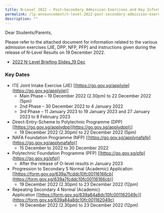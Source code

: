 ```yaml
---
title: N–Level 2022 – Post–Secondary Admission Exercises and Key Information
permalink: /lp-announcement/n-level-2022-post-secondary-admission-exercises-and-key-information/
description: ""
---
```


Dear Students/Parents,

Please refer to the attached document for information related to the various admission exercises (JIE, DPP, NFP, PFP) and instructions given during the release of N-Level Results on 19 December 2022.

* [2022 N-Level Briefing Slides_19 Dec](/files/For-Students-2022-N-Level-Briefing-Slides_19-Dec.pdf)

### Key Dates

*   ITE Joint Intake Exercise (JIE) [[https://go.gov.sg/applyjie](https://go.gov.sg/applyjie)]
    *   Main Phase – 19 December 2022 (2.30pm) to 22 December 2022 (5pm)
    *   2nd Phase – 30 December 2022 to 4 January 2022
    *   3rd Phase – 11 January 2023 to 19 January 2023 and 27 January 2023 to 8 February 2023
*   Direct-Entry-Scheme to Polytechnic Programme (DPP) \[[https://go.gov.sg/applydpp](https://go.gov.sg/applydpp)\]
    *   19 December 2022 (2.30pm) to 22 December 2022 (5pm)
*   NAFA Foundation Programme (NFP) [[https://go.gov.sg/applynafafp](https://go.gov.sg/applynafafp)]
    *   15 December to 2022 to 30 December 2022
*   Polytechnic Foundation Programme (PFP) [[https://go.gov.sg/pfp](https://go.gov.sg/pfp)]
    *   After the release of O-level results in January 2023
*   Progression to Secondary 5 Normal (Academic) Application [[https://form.gov.sg/639a7fcddc10fc00116166cb](https://form.gov.sg/639a7fcddc10fc00116166cb)]
    *   19 December 2022 (2.30pm) to 23 December 2022 (12pm)
*   Repeating Secondary 4 Normal (Academic) Application [[https://form.gov.sg/639a84a8dc10fc001162049c]](https://form.gov.sg/639a84a8dc10fc001162049c)
    *   19 December 2022 (2.30pm) to 23 December 2022 (12pm)